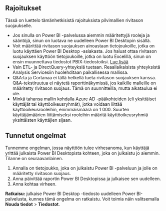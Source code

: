 ## <a name="limitations"></a>Rajoitukset
Tässä on luettelo tämänhetkisistä rajoituksista pilvimallien rivitason suojaukselle.

* Jos sinulla on Power BI -palvelussa aiemmin määritettyjä rooleja ja sääntöjä, sinun on luotava ne uudelleen Power BI Desktopin sisällä.
* Voit määrittää rivitason suojauksen ainoastaan tietojoukoille, jotka on luotu käyttäen Power BI Desktop -asiakasta. Jos haluat ottaa rivitason suojauksen käyttöön tietojoukoille, jotka on luotu Excelillä, sinun on ensin muunnettava tiedostot PBIX-tiedostoiksi. [Lue lisää](../desktop-import-excel-workbooks.md)
* Vain ETL- ja DirectQuery-yhteyksiä tuetaan. Reaaliaikaisista yhteyksistä Analysis Servicesiin huolehditaan paikallisessa mallissa.
* Q&A:ta ja Cortanaa ei tällä hetkellä tueta rivitason suojauksen kanssa. Q&A-tekstiruutua ei näytetä raporttinäkymissä, jos kaikille malleille on määritetty rivitason suojaus. Tämä on suunnitteilla, mutta aikataulua ei ole.
* Minkä tahansa mallin kohdalla Azure AD -pääkohteiden (eli yksittäiset käyttäjät tai käyttöoikeusryhmät), jotka voidaan liittää käyttöoikeusrooleihin, enimmäismäärä on 1 000. Suurten käyttäjämäärien liittämiseksi rooleihin määritä käyttöoikeusryhmiä yksittäisten käyttäjien sijaan.

## <a name="known-issues"></a>Tunnetut ongelmat
Tunnemme ongelman, jossa näyttöön tulee virhesanoma, kun käyttäjä yrittää julkaista Power BI Desktopista kohteen, joka on julkaistu jo aiemmin. Tilanne on seuraavanlainen.

1. Annalla on tietojoukko, joka on julkaistu Power BI -palveluun ja jolle on määritetty rivitason suojaus.
2. Anna päivittää raportin Power BI Desktopissa ja julkaisee sen uudelleen.
3. Anna kohtaa virheen.

**Ratkaisu:** julkaise Power BI Desktop -tiedosto uudelleen Power BI-palvelusta, kunnes tämä ongelma on ratkaistu. Voit toimia näin valitsemalla **Nouda tiedot** > **Tiedostot**. 

